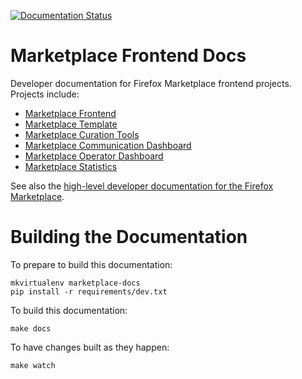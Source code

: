 [![Documentation Status](https://readthedocs.org/projects/marketplace/badge/?version=latest)](https://readthedocs.org/projects/marketplace/?badge=latest)

# Marketplace Frontend Docs

Developer documentation for Firefox Marketplace frontend projects. Projects
include:

- [Marketplace Frontend](http://github.com/mozilla/fireplace)
- [Marketplace Template](http://github.com/mozilla/marketplace-template)
- [Marketplace Curation Tools](http://github.com/mozilla/transonic)
- [Marketplace Communication Dashboard](http://github.com/mozilla/commbadge)
- [Marketplace Operator Dashboard](http://github.com/mozilla/marketplace-operator-dashboard)
- [Marketplace Statistics](http://github.com/mozilla/marketplace-stats)

See also the
[high-level developer documentation for the Firefox Marketplace](https://marketplace.readthedocs.org/).


# Building the Documentation

To prepare to build this documentation:

    mkvirtualenv marketplace-docs
    pip install -r requirements/dev.txt

To build this documentation:

    make docs

To have changes built as they happen:

    make watch
